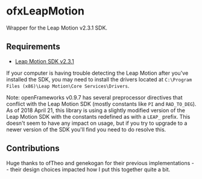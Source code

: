 # ofxLeapMotion
Wrapper for the Leap Motion v2.3.1 SDK.

## Requirements
* [Leap Motion SDK v2.3.1](https://developer.leapmotion.com/sdk/v2/)

If your computer is having trouble detecting the Leap Motion after you've installed the SDK, you may need to install the drivers located at `C:\Program Files (x86)\Leap Motion\Core Services\Drivers`.

Note: openFrameworks v0.9.7 has several preprocessor directives that conflict with the Leap Motion SDK (mostly constants like `PI` and `RAD_TO_DEG`).  As of 2018 April 21, this library is using a slightly modified version of the Leap Motion SDK with the constants redefined as with a `LEAP_` prefix.  This doesn't seem to have any impact on usage, but if you try to upgrade to a newer version of the SDK you'll find you need to do resolve this.

## Contributions
Huge thanks to ofTheo and genekogan for their previous implementations -- their design choices impacted how I put this together quite a bit.
